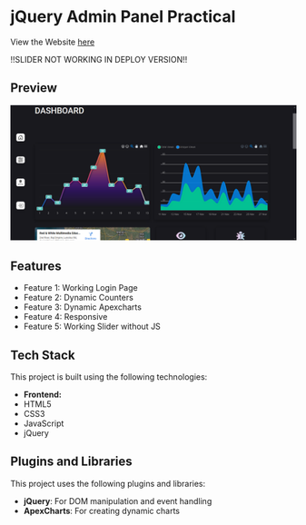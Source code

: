 # jQuery Admin Panel Practical
View the Website [here](https://jquery-practical-daksh.netlify.app/)

!!SLIDER NOT WORKING IN DEPLOY VERSION!!

## Preview
![website-image](image.png)

## Features
- Feature 1: Working Login Page
- Feature 2: Dynamic Counters
- Feature 3: Dynamic Apexcharts
- Feature 4: Responsive
- Feature 5: Working Slider without JS
## Tech Stack
This project is built using the following technologies:
- **Frontend:**
- HTML5
- CSS3
- JavaScript
- jQuery

## Plugins and Libraries
This project uses the following plugins and libraries:

- **jQuery**: For DOM manipulation and event handling
- **ApexCharts**: For creating dynamic charts

